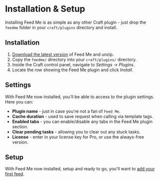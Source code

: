 # Installation & Setup

Installing Feed Me is as simple as any other Craft plugin - just drop the `feedme` folder in your `craft/plugins` directory and install.

## Installation

1. [Download the latest version](/craft-plugins/feed-me/pricing) of Feed Me and unzip.
2. Copy the `feedme/` directory into your `craft/plugins/` directory.
3. Inside the Craft control panel, navigate to _Settings → Plugins_.
4. Locate the row showing the Feed Me plugin and click _Install_.

## Settings

With Feed Me now installed, you'll be able to access to the plugin settings. Here you can:

- **Plugin name** - just in case you're not a fan of `Feed Me`.
- **Cache duration** - used to save request when calling via template tags.
- **Enabled tabs** - you can enable/disable any tabs in the Feed Me plugin section.
- **Clear pending tasks** - allowing you to clear out any stuck tasks.
- **License** - enter in your license key for Pro, or use the always-free version.

## Setup

With Feed Me now installed, setup and ready to go, you'll want to [add your first feed](/craft-plugins/feed-me/docs/feature-tour/feed-overview).